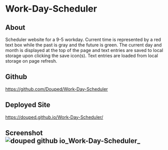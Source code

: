 # Work-Day-Scheduler

## About
Scheduler website for a 9-5 workday. Current time is represented by a red text box while the past is gray and the future is green. The current day and month is displayed at the top of the page and text entries
are saved to local storage upon clicking the save icon(s). Text entries are loaded from local storage on page refresh.

## Github
https://github.com/Douped/Work-Day-Scheduler
## Deployed Site
https://douped.github.io/Work-Day-Scheduler/
## Screenshot![douped github io_Work-Day-Scheduler_](https://github.com/Douped/Work-Day-Scheduler/assets/44848217/f07ddda1-3262-4e2d-88de-213f08f970a9)
